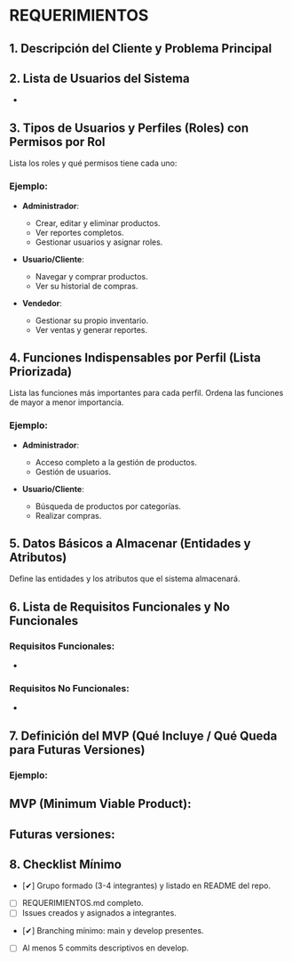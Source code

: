 # REQUERIMIENTOS

## 1. Descripción del Cliente y Problema Principal



## 2. Lista de Usuarios del Sistema

- 

## 3. Tipos de Usuarios y Perfiles (Roles) con Permisos por Rol

Lista los roles y qué permisos tiene cada uno:

### Ejemplo:

- **Administrador**:
  - Crear, editar y eliminar productos.
  - Ver reportes completos.
  - Gestionar usuarios y asignar roles.
  
- **Usuario/Cliente**:
  - Navegar y comprar productos.
  - Ver su historial de compras.

- **Vendedor**:
  - Gestionar su propio inventario.
  - Ver ventas y generar reportes.

## 4. Funciones Indispensables por Perfil (Lista Priorizada)

Lista las funciones más importantes para cada perfil. Ordena las funciones de mayor a menor importancia.

### Ejemplo:
- **Administrador**:
  - Acceso completo a la gestión de productos.
  - Gestión de usuarios.
  
- **Usuario/Cliente**:
  - Búsqueda de productos por categorías.
  - Realizar compras.

## 5. Datos Básicos a Almacenar (Entidades y Atributos)

Define las entidades y los atributos que el sistema almacenará.



## 6. Lista de Requisitos Funcionales y No Funcionales

### Requisitos Funcionales:
- 

### Requisitos No Funcionales:
- 

## 7. Definición del MVP (Qué Incluye / Qué Queda para Futuras Versiones)

### Ejemplo:
**MVP (Minimum Viable Product)**:
- 

**Futuras versiones**:
- 

## 8. Checklist Mínimo

- [✔] Grupo formado (3-4 integrantes) y listado en README del repo.
- [ ] REQUERIMIENTOS.md completo.
- [ ] Issues creados y asignados a integrantes.
- [✔] Branching mínimo: main y develop presentes.
- [ ] Al menos 5 commits descriptivos en develop.
